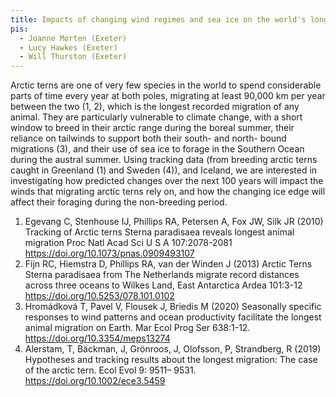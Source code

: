 ```yaml
---
title: Impacts of changing wind regimes and sea ice on the world's longest migrant
pis:
  - Joanne Morten (Exeter)
  - Lucy Hawkes (Exeter)
  - Will Thurston (Exeter)
---
```


Arctic terns are one of very few species in the world to spend considerable
parts of time every year at both poles, migrating at least 90,000 km per year
between the two (1, 2), which is the longest recorded migration of any animal.
They are particularly vulnerable to climate change, with a short window to breed
in their arctic range during the boreal summer, their reliance on tailwinds to
support both their south- and north- bound migrations (3), and their use of sea
ice to forage in the Southern Ocean during the austral summer. Using tracking
data (from breeding arctic terns caught in Greenland (1) and Sweden (4)), and
Iceland,  we are interested in investigating how predicted changes over the next
100 years will impact the winds that migrating arctic terns rely on, and how the
changing ice edge will affect their foraging during the non-breeding period.

1. Egevang C, Stenhouse IJ, Phillips RA, Petersen A, Fox JW, Silk JR (2010)
   Tracking of Arctic terns Sterna paradisaea reveals longest animal migration
   Proc Natl Acad Sci U S A 107:2078-2081
   <https://doi.org/10.1073/pnas.0909493107>
2. Fijn RC, Hiemstra D, Phillips RA, van der Winden J (2013) Arctic Terns Sterna
   paradisaea from The Netherlands migrate record distances across three oceans
   to Wilkes Land, East Antarctica Ardea 101:3-12
   <https://doi.org/10.5253/078.101.0102>
3. Hromádková T, Pavel V, Flousek J, Briedis M (2020) Seasonally specific
   responses to wind patterns and ocean productivity facilitate the longest
   animal migration on Earth. Mar Ecol Prog Ser 638:1-12.
   <https://doi.org/10.3354/meps13274>
4. Alerstam, T, Bäckman, J, Grönroos, J, Olofsson, P, Strandberg, R (2019)
   Hypotheses and tracking results about the longest migration: The case of the
   arctic tern. Ecol Evol 9: 9511– 9531. <https://doi.org/10.1002/ece3.5459>
